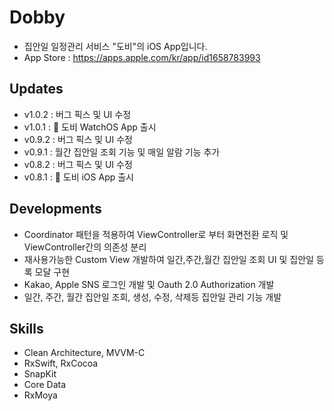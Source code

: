 # Dobby
- 집안일 일정관리 서비스 "도비"의 iOS App입니다.
- App Store : https://apps.apple.com/kr/app/id1658783993

## Updates
- v1.0.2 : 버그 픽스 및 UI 수정
- v1.0.1 : 🌟 도비 WatchOS App 출시
- v0.9.2 : 버그 픽스 및 UI 수정
- v0.9.1 : 월간 집안일 조회 기능 및 매일 알람 기능 추가
- v0.8.2 : 버그 픽스 및 UI 수정
- v0.8.1 : 🌟 도비 iOS App 출시

## Developments
- Coordinator 패턴을 적용하여 ViewController로 부터 화면전환 로직 및 ViewController간의 의존성 분리
- 재사용가능한 Custom View 개발하여 일간,주간,월간 집안일 조회 UI 및 집안일 등록 모달 구현
- Kakao, Apple SNS 로그인 개발 및 Oauth 2.0 Authorization 개발
- 일간, 주간, 월간 집안일 조회, 생성, 수정, 삭제등 집안일 관리 기능 개발

## Skills
- Clean Architecture, MVVM-C
- RxSwift, RxCocoa
- SnapKit
- Core Data
- RxMoya

